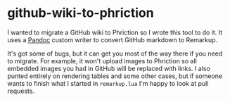# github-wiki-to-phriction

I wanted to migrate a GitHub wiki to Phriction so I wrote this tool to do it. It uses a [Pandoc](http://pandoc.org/) custom writer to convert GitHub markdown to Remarkup.

It's got some of bugs, but it can get you most of the way there if you need to migrate. For example, it won't upload images to Phriction so all embedded images you had in GitHub will be replaced with links. I also punted entirely on rendering tables and some other cases, but if someone wants to finish what I started in `remarkup.lua` I'm happy to look at pull requests.

